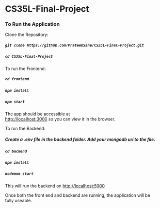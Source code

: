 # CS35L-Final-Project

### To Run the Application

Clone the Repository:

##### `git clone https://github.com/PrateekSane/CS35L-Final-Project.git`

##### `cd CS35L-Final-Project`

To run the Frontend:

##### `cd frontend`

##### `npm install`

##### `npm start`

The app should be accessible at\
[http://localhost:3000](http://localhost:3000) so you can view it in the browser.

To run the Backend:

##### Create a .env file in the backend folder. Add your mongodb uri to the file.

##### `cd backend`

##### `npm install`

##### `nodemon start`

This will run the backend on [http://localhost:5000](http://localhost:5000)

Once both the front end and backend are running, the application will be fully useable.
